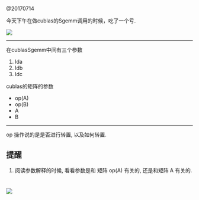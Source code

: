 @20170714

今天下午在做cublas的Sgemm调用的时候，吃了一个亏.

![](http://latex.codecogs.com/gif.latex?\\frac{1}{1+sin(x)})

---

在cublasSgemm中间有三个参数
1. lda
2. ldb
3. ldc

cublas的矩阵的参数

- op(A)
- op(B)
- A
- B

---

op 操作说的是是否进行转置, 以及如何转置.


## 提醒
1. 阅读参数解释的时候, 看看参数是和 矩阵 op(A) 有关的, 还是和矩阵 A 有关的.



#
![](https://yuml.me/diagram/scruffy/class/[User|+Forename+;Surname;+HashedPassword;-Salt|+Login();+Logout()])
